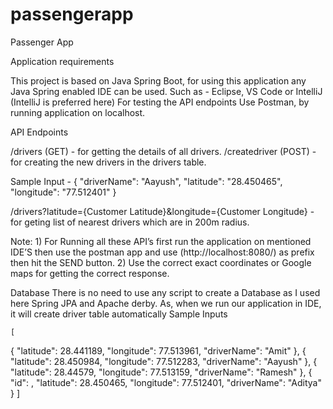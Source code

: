 # passengerapp

Passenger App

Application requirements

This project is based on Java Spring Boot, for using this application any Java Spring enabled IDE can be used. Such as - Eclipse, VS Code or IntelliJ (IntelliJ is preferred here)
For testing the API endpoints Use Postman, by running application on localhost.


API Endpoints

/drivers (GET) - for getting the details of all drivers.
/createdriver (POST) - for creating the new drivers in the drivers table.

Sample Input  -
{
   "driverName": "Aayush",
   "latitude": "28.450465",
   "longitude": "77.512401"
 }
 
/drivers?latitude={Customer Latitude}&longitude={Customer Longitude} - for geting list of  nearest drivers which are in 200m radius.
 
Note: 1) For Running all these API’s first run the application on mentioned IDE’S then use the postman app and use (http://localhost:8080/) as prefix then hit the SEND button.
2) Use the correct exact coordinates or Google maps for getting the correct response.
 
Database 
There is no need to use any script to create a Database as I used here  Spring JPA and Apache derby. As, when we run our application in IDE, it will create driver table automatically
Sample Inputs
	
	[
   {
       "latitude": 28.441189,
       "longitude": 77.513961,
       "driverName": "Amit"
   },
   {
       "latitude": 28.450984,
       "longitude": 77.512283,
       "driverName": "Aayush"
   },
   {
      "latitude": 28.44579,
       "longitude": 77.513159,
       "driverName": "Ramesh"
   },
       {
       "id": ,
       "latitude": 28.450465,
       "longitude": 77.512401,
       "driverName": "Aditya"
   }
]
 
 
 
 

	

	
	







